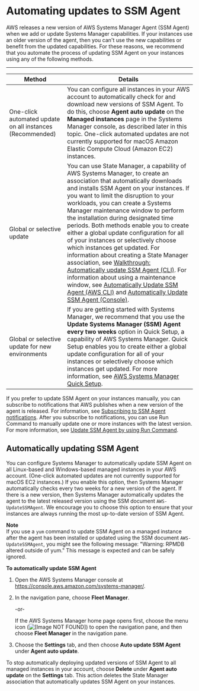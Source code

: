 # Automating updates to SSM Agent<a name="ssm-agent-automatic-updates"></a>

AWS releases a new version of AWS Systems Manager Agent \(SSM Agent\) when we add or update Systems Manager capabilities\. If your instances use an older version of the agent, then you can't use the new capabilities or benefit from the updated capabilities\. For these reasons, we recommend that you automate the process of updating SSM Agent on your instances using any of the following methods\.


****  

| Method | Details | 
| --- | --- | 
|  One\-click automated update on all instances \(Recommended\)  |  You can configure all instances in your AWS account to automatically check for and download new versions of SSM Agent\. To do this, choose **Agent auto update** on the **Managed instances** page in the Systems Manager console, as described later in this topic\.   One\-click automated updates are not currently supported for macOS Amazon Elastic Compute Cloud \(Amazon EC2\) instances\.   | 
|  Global or selective update  |  You can use State Manager, a capability of AWS Systems Manager, to create an association that automatically downloads and installs SSM Agent on your instances\. If you want to limit the disruption to your workloads, you can create a Systems Manager maintenance window to perform the installation during designated time periods\. Both methods enable you to create either a global update configuration for all of your instances or selectively choose which instances get updated\. For information about creating a State Manager association, see [Walkthrough: Automatically update SSM Agent \(CLI\)](sysman-state-cli.md)\. For information about using a maintenance window, see [Automatically Update SSM Agent \(AWS CLI\)](https://docs.aws.amazon.com/systems-manager/latest/userguide/mw-walkthrough-cli.html) and [Automatically Update SSM Agent \(Console\)](https://docs.aws.amazon.com/systems-manager/latest/userguide/mw-walkthrough-console.html)\.   | 
|  Global or selective update for new environments  |  If you are getting started with Systems Manager, we recommend that you use the **Update Systems Manager \(SSM\) Agent every two weeks** option in Quick Setup, a capability of AWS Systems Manager\. Quick Setup enables you to create either a global update configuration for all of your instances or selectively choose which instances get updated\. For more information, see [AWS Systems Manager Quick Setup](systems-manager-quick-setup.md)\.  | 

If you prefer to update SSM Agent on your instances manually, you can subscribe to notifications that AWS publishes when a new version of the agent is released\. For information, see [Subscribing to SSM Agent notifications](ssm-agent-subscribe-notifications.md)\. After you subscribe to notifications, you can use Run Command to manually update one or more instances with the latest version\. For more information, see [Update SSM Agent by using Run Command](rc-console.md#rc-console-agentexample)\.

## Automatically updating SSM Agent<a name="ssm-agent-automatic-updates-console"></a>

You can configure Systems Manager to automatically update SSM Agent on all Linux\-based and Windows\-based managed instances in your AWS account\. \(One\-click automated updates are not currently supported for macOS EC2 instances\.\) If you enable this option, then Systems Manager automatically checks every two weeks for a new version of the agent\. If there is a new version, then Systems Manager automatically updates the agent to the latest released version using the SSM document `AWS-UpdateSSMAgent`\. We encourage you to choose this option to ensure that your instances are always running the most up\-to\-date version of SSM Agent\. 

**Note**  
If you use a `yum` command to update SSM Agent on a managed instance after the agent has been installed or updated using the SSM document `AWS-UpdateSSMAgent`, you might see the following message: "Warning: RPMDB altered outside of yum\." This message is expected and can be safely ignored\.

**To automatically update SSM Agent**

1. Open the AWS Systems Manager console at [https://console\.aws\.amazon\.com/systems\-manager/](https://console.aws.amazon.com/systems-manager/)\.

1. In the navigation pane, choose **Fleet Manager**\.

   \-or\-

   If the AWS Systems Manager home page opens first, choose the menu icon \(![\[Image NOT FOUND\]](http://docs.aws.amazon.com/systems-manager/latest/userguide/images/menu-icon-small.png)\) to open the navigation pane, and then choose **Fleet Manager** in the navigation pane\.

1. Choose the **Settings** tab, and then choose **Auto update SSM Agent** under **Agent auto update**\.

To stop automatically deploying updated versions of SSM Agent to all managed instances in your account, choose **Delete** under **Agent auto update** on the **Settings** tab\. This action deletes the State Manager association that automatically updates SSM Agent on your instances\.